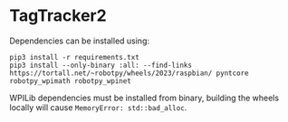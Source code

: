 # TagTracker2

Dependencies can be installed using:

```
pip3 install -r requirements.txt
pip3 install --only-binary :all: --find-links https://tortall.net/~robotpy/wheels/2023/raspbian/ pyntcore robotpy_wpimath robotpy_wpinet
```

WPILib dependencies must be installed from binary, building the wheels locally will cause `MemoryError: std::bad_alloc`.
